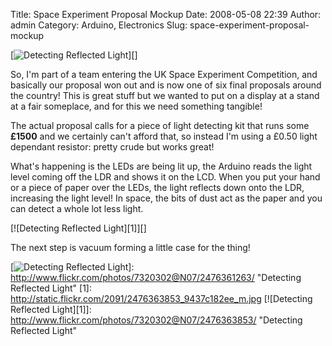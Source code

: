 Title: Space Experiment Proposal Mockup
Date: 2008-05-08 22:39
Author: admin
Category: Arduino, Electronics
Slug: space-experiment-proposal-mockup

[![Detecting Reflected Light][]][]

So, I'm part of a team entering the UK Space Experiment Competition, and
basically our proposal won out and is now one of six final proposals
around the country! This is great stuff but we wanted to put on a
display at a stand at a fair someplace, and for this we need something
tangible!

The actual proposal calls for a piece of light detecting kit that runs
some **£1500** and we certainly can't afford that, so instead I'm using
a £0.50 light dependant resistor: pretty crude but works great!

What's happening is the LEDs are being lit up, the Arduino reads the
light level coming off the LDR and shows it on the LCD. When you put
your hand or a piece of paper over the LEDs, the light reflects down
onto the LDR, increasing the light level! In space, the bits of dust act
as the paper and you can detect a whole lot less light.

[![Detecting Reflected Light][1]][]

The next step is vacuum forming a little case for the thing!

  [Detecting Reflected Light]: http://static.flickr.com/2227/2476361263_e0243f1688_m.jpg
  [![Detecting Reflected Light][]]: http://www.flickr.com/photos/7320302@N07/2476361263/
    "Detecting Reflected Light"
  [1]: http://static.flickr.com/2091/2476363853_9437c182ee_m.jpg
  [![Detecting Reflected Light][1]]: http://www.flickr.com/photos/7320302@N07/2476363853/
    "Detecting Reflected Light"
